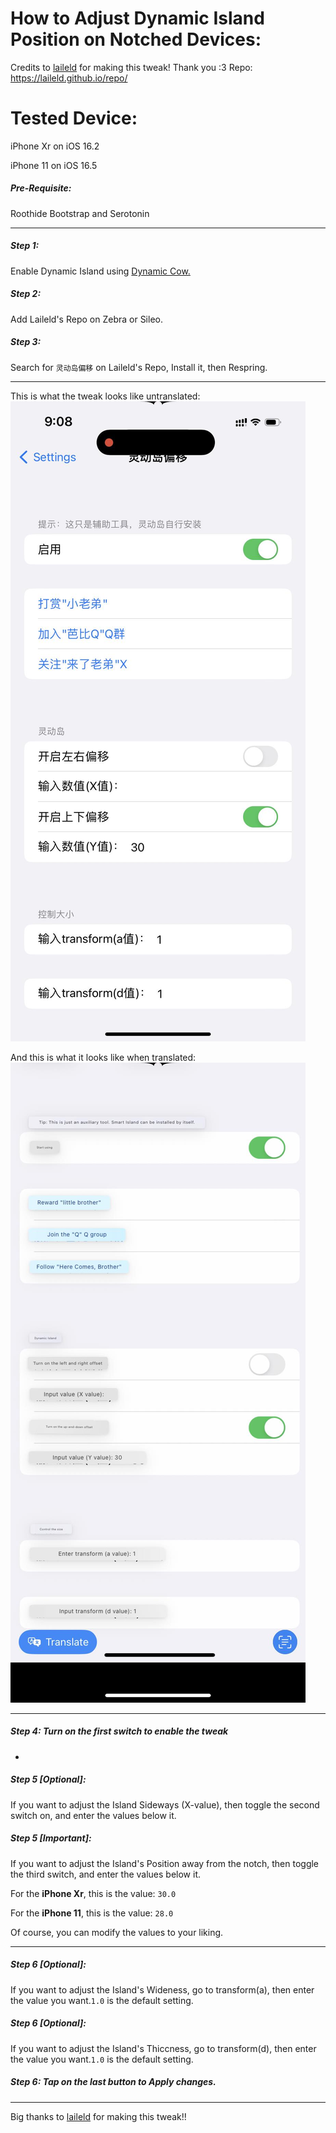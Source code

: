 # How to Adjust Dynamic Island Position on Notched Devices:

Credits to [laileld](https://twitter.com/h_h_x_t "laileld") for making this tweak! Thank you :3
Repo: https://laileld.github.io/repo/

# Tested Device:
iPhone Xr on iOS 16.2

iPhone 11 on iOS 16.5

##### Pre-Requisite:
Roothide Bootstrap and Serotonin

------------

#####  Step 1: 
Enable Dynamic Island using [Dynamic Cow.](https://github.com/matteozappia/DynamicCowTS "Dynamic Cow")
##### Step 2: 
Add Laileld's  Repo on Zebra or Sileo.
##### Step 3: 
Search for `灵动岛偏移` on Laileld's Repo, Install it, then Respring.

------------
This is what the tweak looks like untranslated:
[![](https://github.com/pisknk/Adjust-Dynamic-Island/blob/main/orig.jpg)](https://github.com/pisknk/Adjust-Dynamic-Island/blob/main/orig.jpg)


And this is what it looks like when translated:
[![](https://github.com/pisknk/Adjust-Dynamic-Island/blob/main/translated.jpg)](https://github.com/pisknk/Adjust-Dynamic-Island/blob/main/translated.jpg)

------------

##### Step 4: Turn on the first switch to enable the tweak
-
##### Step 5 [Optional]:
If you want to adjust the Island Sideways (X-value), then toggle the second switch on, and enter the values below it.
##### Step 5 [Important]:
If you want to adjust the Island's Position away from the notch, then toggle the third switch, and enter the values below it.

For the **iPhone Xr**, this is the value: `30.0`

For the **iPhone 11**, this is the value: `28.0`

Of course, you can modify the values to your liking.

------------


##### Step 6 [Optional]:
If you want to adjust the Island's Wideness, go to transform(a), then enter the value you want.`1.0` is the default setting.
##### Step 6 [Optional]:
If you want to adjust the Island's Thiccness, go to transform(d), then enter the value you want.`1.0` is the default setting.
##### Step 6: Tap on the last button to Apply changes.

------------

Big thanks to [laileld](https://twitter.com/h_h_x_t "laileld") for making this tweak!!
